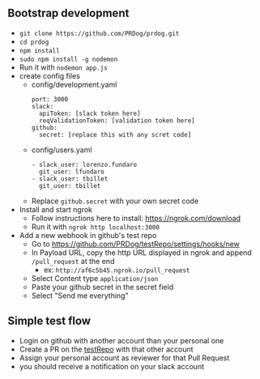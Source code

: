 ## Bootstrap development
- `git clone https://github.com/PRDog/prdog.git`
- `cd prdog`
- `npm install`
- `sudo npm install -g nodemon`
- Run it with `nodemon app.js`
- create config files
  - config/development.yaml
    ```
    port: 3000
    slack:
      apiToken: [slack token here]
      reqValidationToken: [validation token here]
    github:
      secret: [replace this with any scret code]
    ```
  - config/users.yaml
      ```
      - slack_user: lorenzo.fundaro
        git_user: lfundaro
      - slack_user: tbillet
        git_user: tbillet
      ```
  - Replace `github.secret` with your own secret code
- Install and start ngrok
  - Follow instructions here to install: https://ngrok.com/download
  - Run it with `ngrok http localhost:3000`
- Add a new webhook in github's test repo
  - Go to https://github.com/PRDog/testRepo/settings/hooks/new
  - In Payload URL, copy the http URL displayed in ngrok and append `/pull_request` at the end
    - ex: `http://af6c5b45.ngrok.io/pull_request`
  - Select Content type `application/json`
  - Paste your github secret in the secret field
  - Select "Send me everything"

## Simple test flow
- Login on github with another account than your personal one
- Create a PR on the [testRepo](https://github.com/PRDog/testRepo) with that other account
- Assign your personal account as reviewer for that Pull Request
- you should receive a notification on your slack account
